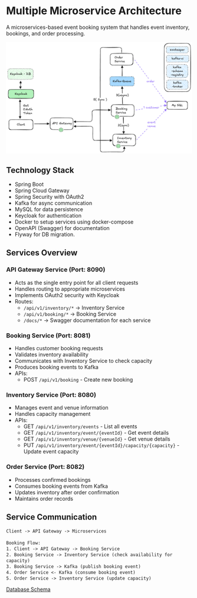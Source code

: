 # Multiple Microservice Architecture

A microservices-based event booking system that handles event inventory, bookings, and order processing.

![Multiple Microservices Architecture](/multiple-microservices-arch.png)

## Technology Stack

- Spring Boot
- Spring Cloud Gateway
- Spring Security with OAuth2
- Kafka for async communication
- MySQL for data persistence
- Keycloak for authentication
- Docker to setup services using docker-compose
- OpenAPI (Swagger) for documentation
- Flyway for DB migration.

## Services Overview

### API Gateway Service (Port: 8090)
- Acts as the single entry point for all client requests
- Handles routing to appropriate microservices
- Implements OAuth2 security with Keycloak
- Routes:
  - `/api/v1/inventory/*` -> Inventory Service
  - `/api/v1/booking/*` -> Booking Service
  - `/docs/*` -> Swagger documentation for each service

### Booking Service (Port: 8081)
- Handles customer booking requests
- Validates inventory availability
- Communicates with Inventory Service to check capacity
- Produces booking events to Kafka
- APIs:
  - POST `/api/v1/booking` - Create new booking

### Inventory Service (Port: 8080)
- Manages event and venue information
- Handles capacity management
- APIs:
  - GET `/api/v1/inventory/events` - List all events
  - GET `/api/v1/inventory/event/{eventId}` - Get event details
  - GET `/api/v1/inventory/venue/{venueId}` - Get venue details
  - PUT `/api/v1/inventory/event/{eventId}/capacity/{capacity}` - Update event capacity

### Order Service (Port: 8082)
- Processes confirmed bookings
- Consumes booking events from Kafka
- Updates inventory after order confirmation
- Maintains order records

## Service Communication

```plaintext
Client -> API Gateway -> Microservices

Booking Flow:
1. Client -> API Gateway -> Booking Service
2. Booking Service -> Inventory Service (check availability for capacity)
3. Booking Service -> Kafka (publish booking event)
4. Order Service <- Kafka (consume booking event)
5. Order Service -> Inventory Service (update capacity)
```

[Database Schema](./DB_schema.md)